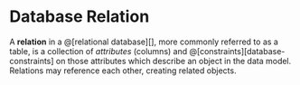 # Database Relation

A __relation__ in a @[relational database][], more commonly referred to as a table, is a
collection of *attributes* (columns) and @[constraints][database-constraints] on those
attributes which describe an object in the data model. Relations may reference each other,
creating related objects.
